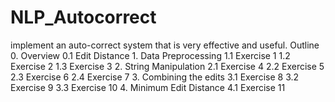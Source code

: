 # NLP_Autocorrect
implement an auto-correct system that is very effective and useful. Outline 0. Overview 0.1 Edit Distance 1. Data Preprocessing 1.1 Exercise 1 1.2 Exercise 2 1.3 Exercise 3 2. String Manipulation 2.1 Exercise 4 2.2 Exercise 5 2.3 Exercise 6 2.4 Exercise 7 3. Combining the edits 3.1 Exercise 8 3.2 Exercise 9 3.3 Exercise 10 4. Minimum Edit Distance 4.1 Exercise 11
